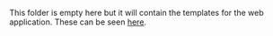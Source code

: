 This folder is empty here but it will contain the templates for the web application. These can be seen [here](https://github.com/th0mcumm1ngs/thomcummings.dev/tree/main/templates).